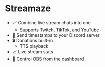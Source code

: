 # Streamaze

-   🪄 Combine live stream chats into one
    - Supports Twitch, TikTok, and YouTube
-   🤖 Send timestamps to your Discord server
-   💲 Donations built-in
    - TTS playback
-   📈 Live stream stats
-   🎥 Control OBS from the dashboard
